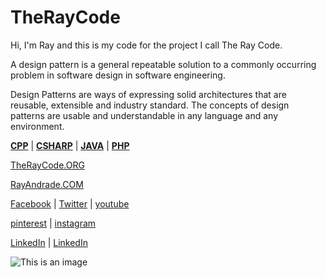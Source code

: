 # TheRayCode 

Hi, I'm Ray and this is my code for the project I call The Ray Code.

A design pattern is a general repeatable solution to a commonly occurring problem in software design in software engineering.

Design Patterns are ways of expressing solid architectures that are reusable, extensible and industry standard. 
The concepts of design patterns are usable and understandable in any language and any environment.


**[CPP](./CPP/README.md)** | **[CSHARP](./Csharp/README.md)** | **[JAVA](./Java/README.md)**  | **[PHP](./PHP/README.md)**


[TheRayCode.ORG](https://www.TheRayCode.org/)

[RayAndrade.COM](https://www.rayandrade.com/)


[Facebook](https://www.Facebook.com/TheRayCode/) | [Twitter](https://twitter.com/TheRayCode) | [youtube](https://www.youtube.com/TheRayCode/)

[pinterest](https://www.pinterest.com/TheRayCode/) | [instagram](https://www.instagram.com/the_ray_code/)

[LinkedIn](https://www.linkedin.com/in/andraderay/) | [LinkedIn](https://www.linkedin.com/in/theraycode/)


![This is an image](https://i0.wp.com/rayandrade.com/wp-content/uploads/2021/12/abstract-_factory03.jpeg?resize=1536%2C1024&ssl=1)


